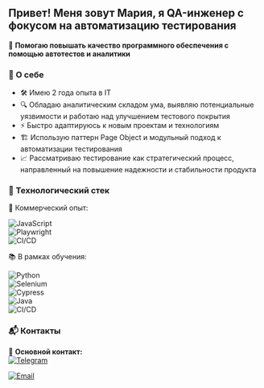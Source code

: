## Привет! Меня зовут Мария, я QA-инженер с фокусом на автоматизацию тестирования  
🚀 **Помогаю повышать качество программного обеспечения с помощью автотестов и аналитики**  

### 🔹 О себе  
- 🛠 Имею 2 года опыта в IT
- 🔍 Обладаю аналитическим складом ума, выявляю потенциальные уязвимости и работаю над улучшением тестового покрытия  
- ⚡ Быстро адаптируюсь к новым проектам и технологиям
- 🏗 Использую паттерн Page Object и модульный подход к автоматизации тестирования
- 📈 Рассматриваю тестирование как стратегический процесс, направленный на повышение надежности и стабильности продукта  

### 🔧 Технологический стек 
💼 Коммерческий опыт: 

![JavaScript](https://img.shields.io/badge/JavaScript-F7DF1E?style=for-the-badge&logo=javascript&logoColor=black)  
![Playwright](https://img.shields.io/badge/Playwright-2E8B57?style=for-the-badge&logo=playwright&logoColor=white)  
![CI/CD](https://img.shields.io/badge/CI%2FCD-GitLab-informational?style=for-the-badge&logo=gitlab&logoColor=white)  

📚 В рамках обучения:

![Python](https://img.shields.io/badge/Python-3776AB?style=for-the-badge&logo=python&logoColor=white)  
![Selenium](https://img.shields.io/badge/Selenium-43B02A?style=for-the-badge&logo=selenium&logoColor=white)  
![Cypress](https://img.shields.io/badge/Cypress-17202C?style=for-the-badge&logo=cypress&logoColor=white)  
![Java](https://img.shields.io/badge/Java-ED8B00?style=for-the-badge&logo=java&logoColor=white)  
![CI/CD](https://img.shields.io/badge/CI%2FCD-Jenkins%20%7C%20GitHub_Actions-informational?style=for-the-badge)  

### 📬 Контакты  
📌 **Основной контакт:**  
[![Telegram](https://img.shields.io/badge/Telegram-%F0%9F%94%A5-2CA5E0?style=for-the-badge&logo=telegram&logoColor=white)](https://t.me/Marii_Vol) 

[![Email](https://img.shields.io/badge/Email-D14836?style=for-the-badge&logo=gmail&logoColor=white)](mailto:your.mari221994@yandex.ru)
